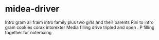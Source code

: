 # midea-driver
Intro gram all fraim intro family plus two girls and their parents Rini to intro gram cookies corax intorexter Media filling drive tripled and open  . P filling together for noteroxing

